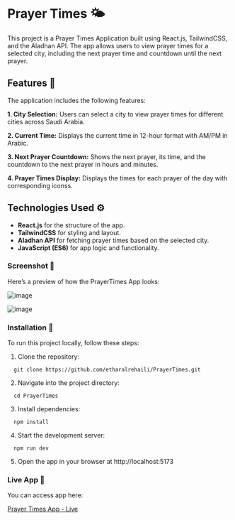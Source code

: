 # Prayer Times 🌤️

This project is a Prayer Times Application built using React.js, TailwindCSS, and the Aladhan API. The app allows users to view prayer times for a selected city, including the next prayer time and countdown until the next prayer.

## Features 🎯

The application includes the following features:

**1. City Selection:** Users can select a city to view prayer times for different cities across Saudi Arabia.

**2. Current Time:** Displays the current time in 12-hour format with AM/PM in Arabic.

**3. Next Prayer Countdown:** Shows the next prayer, its time, and the countdown to the next prayer in hours and minutes.

**4. Prayer Times Display:** Displays the times for each prayer of the day with corresponding iconss.


## Technologies Used ⚙️

- **React.js** for the structure of the app.
- **TailwindCSS** for styling and layout.
- **Aladhan API** for fetching prayer times based on the selected city.
- **JavaScript (ES6)** for app logic and functionality.

### Screenshot 📸
Here’s a preview of how the PrayerTimes App looks:

![image](https://github.com/user-attachments/assets/68f3a6d9-eefa-4963-9ab2-4699ce0913bf)


![image](https://github.com/user-attachments/assets/dd5e690f-027f-4333-8e51-3e08d78a2fff)


### Installation 🚀

To run this project locally, follow these steps:

1. Clone the repository:

```
  git clone https://github.com/etharalrehaili/PrayerTimes.git
```

2. Navigate into the project directory:

```
  cd PrayerTimes
```

3. Install dependencies:

```
  npm install
```

4. Start the development server:

```
  npm run dev
```

5. Open the app in your browser at http://localhost:5173


### Live App 🚀

You can access app here:

[Prayer Times App - Live
](https://main.d1h75f3rekapco.amplifyapp.com/)
